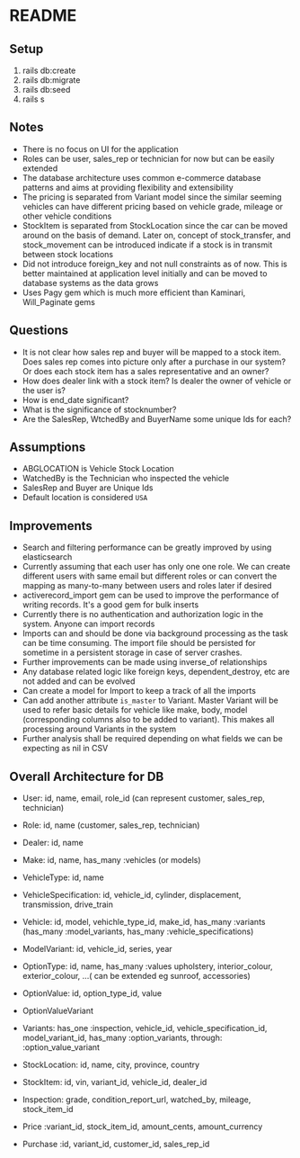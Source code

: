 # README

## Setup
1. rails db:create
2. rails db:migrate
3. rails db:seed
4. rails s


## Notes
* There is no focus on UI for the application
* Roles can be user, sales_rep or technician for now but can be easily extended
* The database architecture uses common e-commerce database patterns and aims at providing flexibility and extensibility
* The pricing is separated from Variant model since the similar seeming vehicles can have different pricing based on vehicle grade, mileage or other vehicle conditions
* StockItem is separated from StockLocation since the car can be moved around on the basis of demand. Later on, concept of stock_transfer, and stock_movement can be introduced indicate if a stock is in transmit between stock locations
* Did not introduce foreign_key and not null constraints as of now. This is better maintained at application level initially and can be moved to database systems as the data grows
* Uses Pagy gem which is much more efficient than Kaminari, Will_Paginate gems

## Questions
* It is not clear how sales rep and buyer will be mapped to a stock item. Does sales rep comes into picture only after a purchase in our system? Or does each stock item has a sales representative and an owner?
* How does dealer link with a stock item? Is dealer the owner of vehicle or the user is?
* How is end_date significant?
* What is the significance of stocknumber?
* Are the SalesRep, WtchedBy and BuyerName some unique Ids for each?

## Assumptions
* ABGLOCATION is Vehicle Stock Location
* WatchedBy is the Technician who inspected the vehicle
* SalesRep and Buyer are Unique Ids
* Default location is considered `USA`

## Improvements
* Search and filtering performance can be greatly improved by using elasticsearch
* Currently assuming that each user has only one one role. We can create different users with same email but different roles or can convert the mapping as many-to-many between users and roles later if desired
* activerecord_import gem can be used to improve the performance of writing records. It's a good gem for bulk inserts
* Currently there is no authentication and authorization logic in the system. Anyone can import records
* Imports can and should be done via background processing as the task can be time consuming. The import file should be persisted for sometime in a persistent storage in case of server crashes.
* Further improvements can be made using inverse_of relationships
* Any database related logic like foreign keys, dependent_destroy, etc are not added and can be evolved
* Can create a model for Import to keep a track of all the imports
* Can add another attribute `is_master` to Variant. Master Variant will be used to refer basic details for vehicle like make, body, model (corresponding columns also to be added to variant). This makes all processing around Variants in the system
* Further analysis shall be required depending on what fields we can be expecting as nil in CSV

## Overall Architecture for DB
* User: id, name, email, role_id (can represent customer, sales_rep, technician)
* Role: id, name (customer, sales_rep, technician)
* Dealer: id, name

* Make: id, name, has_many :vehicles (or models)
* VehicleType: id, name
* VehicleSpecification: id, vehicle_id, cylinder,  displacement, transmission, drive_train
* Vehicle: id, model, vehichle_type_id, make_id, has_many :variants (has_many :model_variants, has_many :vehicle_specifications)
* ModelVariant: id, vehicle_id, series, year

* OptionType: id, name, has_many :values 
  upholstery, interior_colour, exterior_colour, ...( can be extended eg sunroof, accessories)
* OptionValue: id, option_type_id, value
* OptionValueVariant
* Variants: has_one :inspection, vehicle_id, vehicle_specification_id, model_variant_id, has_many :option_variants, through: :option_value_variant


* StockLocation: id, name, city, province, country
* StockItem: id, vin, variant_id, vehicle_id, dealer_id
* Inspection: grade, condition_report_url, watched_by, mileage, stock_item_id
* Price :variant_id, stock_item_id, amount_cents, amount_currency

* Purchase :id, variant_id, customer_id, sales_rep_id
